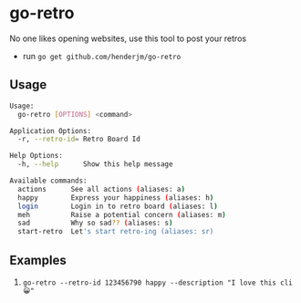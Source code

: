 # go-retro
No one likes opening websites, use this tool to post your retros

* run `go get github.com/henderjm/go-retro`

## Usage
```bash
Usage:
  go-retro [OPTIONS] <command>

Application Options:
  -r, --retro-id= Retro Board Id

Help Options:
  -h, --help      Show this help message

Available commands:
  actions      See all actions (aliases: a)
  happy        Express your happiness (aliases: h)
  login        Login in to retro board (aliases: l)
  meh          Raise a potential concern (aliases: m)
  sad          Why so sad?? (aliases: s)
  start-retro  Let's start retro-ing (aliases: sr)
```

## Examples
1. `go-retro --retro-id 123456790 happy --description "I love this cli 😀"`
